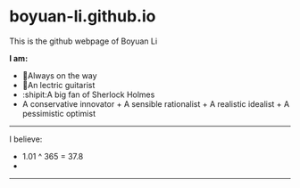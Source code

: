 # boyuan-li.github.io

This is the github webpage of Boyuan Li


**I am:**

- 🚶Always on the way
- 🎸An lectric guitarist
- :shipit:A big fan of Sherlock Holmes 
- A conservative innovator + A sensible rationalist + A realistic idealist + A pessimistic optimist 
- -----------------------------------------------------------------------------------------------------
I believe: 

- 1.01 ^ 365 = 37.8 
- 
- -----------------------------------------------------------------------------------------------------
